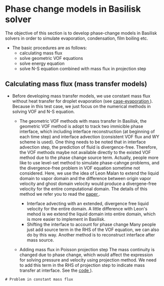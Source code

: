 # Phase change models in Basilisk solver #

The objective of this section is to develop phase-change models in Basilisk solvers in order to simulate evaporation, condensation, film boiling etc.
- The basic procedures are as follows:
    - calculating mass flux
    - solve geometric VOF equations
    - solve energy equation
    - solve N-S equation combined with mass flux in projection step
## Calculating mass flux (mass transfer models)
- Before developing mass transfer models, we use constant mass flux without heat transfer for droplet evaporation (see <a href = "https://github.com/GabrielGLK/thesis-cases/tree/master/phase-change/test_cases/mass_constant" > case-evaporation  </a> ). Because in this test case, we just focus on the numerical methods in solving VOF and N-S equation. 
    - The geometric VOF methods with mass transfer
        In Basilisk, the geometric VOF method is adopt to track two immicible phase interface, which including interface reconstruction (at beginning of each time step) and interface advection (consistent VOF flux and WY scheme is used). One thing needs to be noted that in interface advection step, the prediction of fluid is divergence-free. Therefore, the VOF methods maybe not available directly to the existed VOF method due to the phase change source term. Actually, people more like to use level-set method to simulate phase-cahnge problems, and the divergence-free problem in VOF equation sometime not considered. Here, we use the idea of Leon Malan to extend the liquid domain to vapor domain and the difference between origin vapor velocity and ghost domain velocity would produce a divergene-free velocity for the entire computational domain. The details of this method we refer you to read the <a href = "https://github.com/GabrielGLK/thesis-cases/blob/master/reference-papers/phase-change/VOF/extended-VOF/Malan%20%E7%AD%89%E3%80%82%20-%202020%20-%20A%20geometric%20vof%20method%20for%20interface%20resolved%20phas.pdf" > paper  </a>.

        - Interface advecting with an extended, divergence free liquid velocity for the entire domain.
            A little difference with Leon's mehod is we extend the liquid domain into entire domain, which is more easier to implement in Basilisk. 
        - Shifting the interface to account for phase change
            Many people just add source term in the RHS of the VOF equation, we can also do by this way. Another method is to reconstruct interface after mass source.
    - Adding mass flux in Poisson projection step
        The mass continuity is changed due to phase change, which would affect the expression for solving pressure and velocity using projection method. We need to add this term in the RHS of projection step to indicate mass transfer at interface. See the <a href = "https://github.com/GabrielGLK/thesis-cases/blob/master/phase-change/test_cases/phase_change_code/poisson-pc.h#L518" > code  </a> ).
    
```diff
# Problem in constant mass flux
        